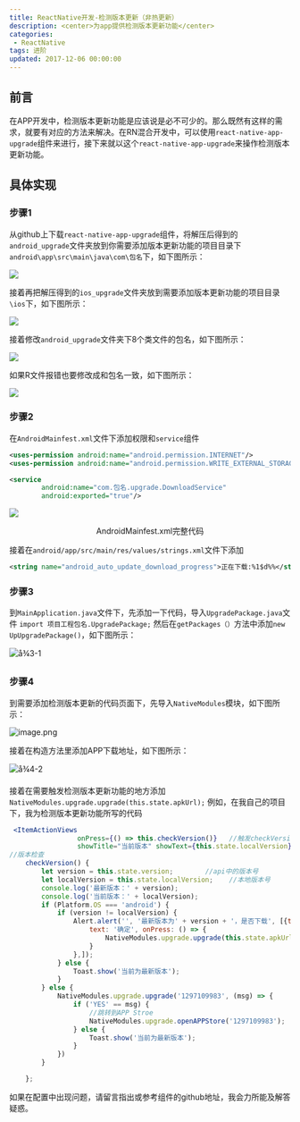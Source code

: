 ```yaml
---
title: ReactNative开发-检测版本更新（非热更新）
description: <center>为app提供检测版本更新功能</center>
categories:
 - ReactNative
tags: 进阶
updated: 2017-12-06 00:00:00
---
```


## 前言

在APP开发中，检测版本更新功能是应该说是必不可少的。那么既然有这样的需求，就要有对应的方法来解决。在RN混合开发中，可以使用`react-native-app-upgrade`组件来进行，接下来就以这个`react-native-app-upgrade`来操作检测版本更新功能。

## 具体实现

### 步骤1

从github上下载`react-native-app-upgrade`组件，将解压后得到的`android_upgrade`文件夹放到你需要添加版本更新功能的项目目录下`android\app\src\main\java\com\包名`下，如下图所示：

![](<http://lc-lf8y5iic.cn-n1.lcfile.com/8bb5770b12c0882391ae/%E6%A3%80%E6%B5%8B%E7%89%88%E6%9C%AC%E6%9B%B4%E6%96%B0%EF%BC%88%E9%9D%9E%E7%83%AD%E6%9B%B4%E6%96%B0%EF%BC%891.png>)

接着再把解压得到的`ios_upgrade`文件夹放到需要添加版本更新功能的项目目录`\ios`下，如下图所示：

![](<http://lc-lf8y5iic.cn-n1.lcfile.com/b8295b07b94535cec8b2/%E6%A3%80%E6%B5%8B%E7%89%88%E6%9C%AC%E6%9B%B4%E6%96%B0%EF%BC%88%E9%9D%9E%E7%83%AD%E6%9B%B4%E6%96%B0%EF%BC%892.png>)

接着修改`android_upgrade`文件夹下8个类文件的包名，如下图所示：

![](<http://lc-lf8y5iic.cn-n1.lcfile.com/1d648d00ab9042c79d3f/%E6%A3%80%E6%B5%8B%E7%89%88%E6%9C%AC%E6%9B%B4%E6%96%B0%EF%BC%88%E9%9D%9E%E7%83%AD%E6%9B%B4%E6%96%B0%EF%BC%893.png>)

如果R文件报错也要修改成和包名一致，如下图所示：

![](<http://lc-lf8y5iic.cn-n1.lcfile.com/eec54211a2e6c35bc40d/%E6%A3%80%E6%B5%8B%E7%89%88%E6%9C%AC%E6%9B%B4%E6%96%B0%EF%BC%88%E9%9D%9E%E7%83%AD%E6%9B%B4%E6%96%B0%EF%BC%894.png>)

### 步骤2

在`AndroidMainfest.xml`文件下添加权限和`service`组件

```xml
<uses-permission android:name="android.permission.INTERNET"/>
<uses-permission android:name="android.permission.WRITE_EXTERNAL_STORAGE"/>
```

```xml
<service
        android:name="com.包名.upgrade.DownloadService"
        android:exported="true"/>
```

![](<http://lc-lf8y5iic.cn-n1.lcfile.com/59a1d79e46584aef29cc/%E6%A3%80%E6%B5%8B%E7%89%88%E6%9C%AC%E6%9B%B4%E6%96%B0%EF%BC%88%E9%9D%9E%E7%83%AD%E6%9B%B4%E6%96%B0%EF%BC%895.png>)

<center>AndroidMainfest.xml完整代码</center>

接着在`android/app/src/main/res/values/strings.xml`文件下添加

```xml
<string name="android_auto_update_download_progress">正在下载:%1$d%%</string>
```



### 步骤3

到`MainApplication.java`文件下，先添加一下代码，导入`UpgradePackage.java`文件
`import 项目工程包名.UpgradePackage;`
然后在`getPackages（）`方法中添加`new UpUpgradePackage()`，如下图所示：

![å¾3-1](<http://lc-lf8y5iic.cn-n1.lcfile.com/2bdcfbd05b94e841276e/%E6%A3%80%E6%B5%8B%E7%89%88%E6%9C%AC%E6%9B%B4%E6%96%B0%EF%BC%88%E9%9D%9E%E7%83%AD%E6%9B%B4%E6%96%B0%EF%BC%896.png>)



### 步骤4

到需要添加检测版本更新的代码页面下，先导入`NativeModules`模块，如下图所示：

![image.png](<http://lc-lf8y5iic.cn-n1.lcfile.com/5d417e3a364a2b0139f9/%E6%A3%80%E6%B5%8B%E7%89%88%E6%9C%AC%E6%9B%B4%E6%96%B0%EF%BC%88%E9%9D%9E%E7%83%AD%E6%9B%B4%E6%96%B0%EF%BC%897.png>)

接着在构造方法里添加APP下载地址，如下图所示：

![å¾4-2](<http://lc-lf8y5iic.cn-n1.lcfile.com/da5e4c8054c179630507/%E6%A3%80%E6%B5%8B%E7%89%88%E6%9C%AC%E6%9B%B4%E6%96%B0%EF%BC%88%E9%9D%9E%E7%83%AD%E6%9B%B4%E6%96%B0%EF%BC%898.png>)

接着在需要触发检测版本更新功能的地方添加
`NativeModules.upgrade.upgrade(this.state.apkUrl);`
例如，在我自己的项目下，我为检测版本更新功能所写的代码

```jsx
 <ItemActionViews
                 onPress={() => this.checkVersion()}   //触发checkVersion()版本检查方法
                 showTitle="当前版本" showText={this.state.localVersion}/>
//版本检查
    checkVersion() {
        let version = this.state.version;        //api中的版本号
        let localVersion = this.state.localVersion;    //本地版本号
        console.log('最新版本：' + version);
        console.log('当前版本：' + localVersion);
        if (Platform.OS === 'android') {
            if (version != localVersion) {
                Alert.alert('', '最新版本为' + version + '，是否下载', [{text: '取消', onPress: () => console.log('取消')}, {
                    text: '确定', onPress: () => {
                        NativeModules.upgrade.upgrade(this.state.apkUrl);
                    }
                },]);
            } else {
                Toast.show('当前为最新版本');
            }
        } else {
            NativeModules.upgrade.upgrade('1297109983', (msg) => {
                if ('YES' == msg) {
                    //跳转到APP Stroe
                    NativeModules.upgrade.openAPPStore('1297109983');
                } else {
                    Toast.show('当前为最新版本');
                }
            })
        }

    };
```

如果在配置中出现问题，请留言指出或参考组件的github地址，我会力所能及解答疑惑。

